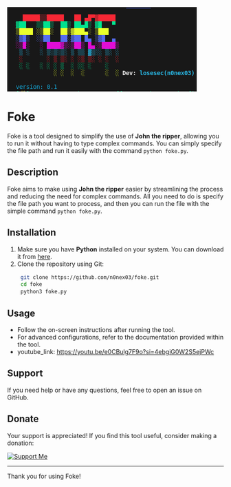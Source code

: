 <img src= 'https://github.com/n0nex03/foke/blob/main/Screenshot%20From%202025-04-01%2017-34-52.png' alt='img'>

# Foke

Foke is a tool designed to simplify the use of **John the ripper**, allowing you to run it without having to type complex commands. You can simply specify the file path and run it easily with the command `python foke.py`.

## Description

Foke aims to make using **John the ripper** easier by streamlining the process and reducing the need for complex commands. All you need to do is specify the file path you want to process, and then you can run the file with the simple command `python foke.py`.

## Installation

1. Make sure you have **Python** installed on your system. You can download it from [here](https://www.python.org/downloads/).
2. Clone the repository using Git:
   ```bash
    git clone https://github.com/n0nex03/foke.git
    cd foke
    python3 foke.py
    ```

## Usage

- Follow the on-screen instructions after running the tool.
- For advanced configurations, refer to the documentation provided within the tool.
- youtube_link: https://youtu.be/e0CBulg7F9o?si=4ebgiG0W2S5ejPWc


## Support

If you need help or have any questions, feel free to open an issue on GitHub.

## Donate

Your support is appreciated! If you find this tool useful, consider making a donation:

<a href="https://ko-fi.com/n0nex03">
  <img src="https://github.com/losesec/profile/blob/a28d95b5c19b6792bbd78417b979eedb90ea8ab8/kofi1.png" alt="Support Me" width="150" />
</a>

---

Thank you for using Foke!
